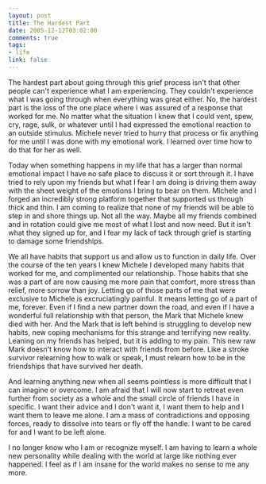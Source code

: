 ```yaml
--- 
layout: post
title: The Hardest Part
date: 2005-12-12T03:02:00
comments: true
tags:
- life
link: false
---
```

The hardest part about going through this grief process isn't that other people can't experience what I am experiencing. They couldn't experience what I was going through when everything was great either. No, the hardest part is the loss of the one place where I was assured of a response that worked for me. No matter what the situation I knew that I could vent, spew, cry, rage, sulk, or whatever until I had expressed the emotional reaction to an outside stimulus. Michele never tried to hurry that process or fix anything for me until I was done with my emotional work. I learned over time how to do that for her as well.

Today when something happens in my life that has a larger than normal emotional impact I have no safe place to discuss it or sort through it. I have tried to rely upon my friends but what I fear I am doing is driving them away with the sheet weight of the emotions I bring to bear on them. Michele and I forged an incredibly strong platform together that supported us through thick and thin. I am coming to realize that none of my friends will be able to step in and shore things up. Not all the way. Maybe all my friends combined and in rotation could give me most of what I lost and now need. But it isn't what they signed up for, and I fear my lack of tack through grief is starting to damage some friendships.

We all have habits that support us and allow us to function in daily life. Over the course of the ten years I knew Michele I developed many habits that worked for me, and complimented our relationship. Those habits that she was a part of are now causing me more pain that comfort, more stress than relief, more sorrow than joy. Letting go of those parts of me that were exclusive to Michele is excruciatingly painful. It means letting go of a part of me, forever. Even if I find a new partner down the road, and even if I have a wonderful full relationship with that person, the Mark that Michele knew died with her. And the Mark that is left behind is struggling to develop new habits, new coping mechanisms for this strange and terrifying new reality. Leaning on my friends has helped, but it is adding to my pain. This new raw Mark doesn't know how to interact with friends from before. Like a stroke survivor relearning how to walk or speak, I must relearn how to be in the friendships that have survived her death.

And learning anything new when all seems pointless is more difficult that I can imagine or overcome. I am afraid that I will now start to retreat even further from society as a whole and the small circle of friends I have in specific. I want their advice and I don't want it, I want them to help and I want them to leave me alone. I am a mass of contradictions and opposing forces, ready to dissolve into tears or fly off the handle. I want to be cared for and I want to be left alone.

I no longer know who I am or recognize myself. I am having to learn a whole new personality while dealing with the world at large like nothing ever happened. I feel as if I am insane for the world makes no sense to me any more.
